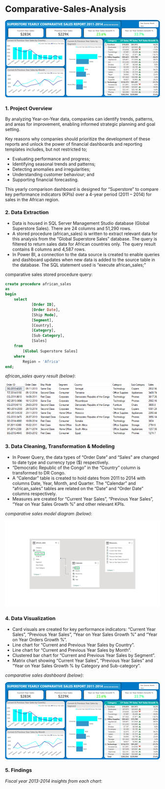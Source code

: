 # Comparative-Sales-Analysis

![comparative sales dashboard](https://github.com/jakejosh6751/Comparative-Sales-Analysis/blob/main/comparative%20sales%20dashboard.png)

### 1.	Project Overview

By analyzing Year-on-Year data, companies can identify trends, patterns, and areas for improvement, enabling informed strategic planning and goal setting.

Key reasons why companies should prioritize the development of these reports and unlock the power of financial dashboards and reporting templates includes, but not restricted to;
* Evaluating performance and progress;
* Identifying seasonal trends and patterns;
* Detecting anomalies and irregularities;
* Understanding customer behaviour; and
* Supporting financial forecasting.

This yearly comparison dashboard is designed for “Superstore” to compare key performance indicators (KPIs) over a 4-year period (2011 – 2014) for sales in the African region.

### 2.	Data Extraction

* Data is housed in SQL Server Management Studio database (Global Superstore Sales). There are 24 columns and 51,290 rows.
* A stored procedure (african_sales) is written to extract relevant data for this analysis from the “Global Superstore Sales” database. The query is filtered to return sales data for African countries only. The query result contains 8 columns and 4,587 rows.
* In Power BI, a connection to the data source is created to enable queries and dashboard updates when new data is added to the source table in the database. The SQL statement used is “execute african_sales;”

comparative sales stored procedure query:

```sql
create procedure african_sales
as
begin
	select	
			[Order ID],
			[Order Date],
			[Ship Mode],
			[Segment],
			[Country],
			[Category],
			[Sub-Category],
			[Sales]
	from
		[Global Superstore Sales]
	where
		Region = 'Africa'
end;
```

_african_sales query result (below)_:

![african_sales query result](https://github.com/jakejosh6751/Comparative-Sales-Analysis/blob/main/african_sales%20query%20result.png)

### 3.	Data Cleaning, Transformation & Modeling

* In Power Query, the data types of  “Order Date” and “Sales” are changed to date type and currency type ($) respectively.
* “Democratic Republic of the Congo” in the “Country” column is transformed to DR Congo.
* A “Calendar” table is created to hold dates from 2011 to 2014 with columns Date, Year, Month, and Quarter. The “Calendar” and “african_sales” tables are related on the “Date” and “Order Date” columns respectively.
* Measures are created for “Current Year Sales”, “Previous Year Sales”, “Year on Year Sales Growth %” and other relevant KPIs.

_comparative sales model diagram (below)_:

![comparative sales model diagram](https://github.com/jakejosh6751/Comparative-Sales-Analysis/blob/main/comparative%20sales%20model%20diagram.png)

### 4.	Data Visualization

* Card visuals are created for key performance indicators: “Current Year Sales”, “Previous Year Sales”, “Year on Year Sales Growth %” and “Year on Year Orders Growth %”.
* Line chart for “Current and Previous Year Sales by Country”.
* Line chart for “Current and Previous Year Sales by Month”.
* Clustered bar chart for “Current and Previous Year Sales by Segment”.
* Matrix chart showing “Current Year Sales”, “Previous Year Sales” and “Year on Year Sales Growth % by Category and Sub-category”.

_comparative sales dashboard (below)_:

![comparative sales dashboard](https://github.com/jakejosh6751/Comparative-Sales-Analysis/blob/main/comparative%20sales%20dashboard.png)

### 5.	Findings

_Fiscal year 2013-2014 insights from each chart_:

